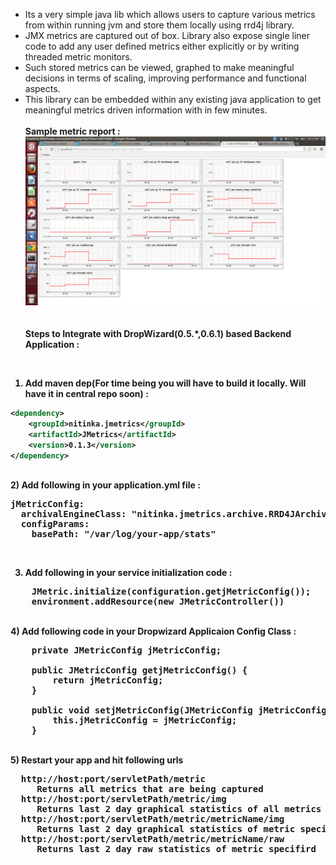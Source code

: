 * Its a very simple java lib which allows users to capture various metrics from within running jvm and store them locally using rrd4j library.<br>
* JMX metrics are captured out of box. Library also expose single liner code to add any user defined metrics either explicitly or by writing threaded metric monitors.<br>
* Such stored metrics can be viewed, graphed to make meaningful decisions in terms of scaling, improving performance and functional aspects.<br>
* This library can be embedded within any existing java application to get meaningful metrics driven information with in few minutes. <br>
<br><b>Sample metric report :
![Alt Image](https://github.com/nitinka/JMetrics/raw/master/images/JMetricSample.png)
<br><br>
<br><b>Steps to Integrate with DropWizard(0.5.*,0.6.1) based Backend Application :</b>
<br>

1) Add maven dep(For time being you will have to build it locally. Will have it in central repo soon) :<br>
```xml
<dependency>
    <groupId>nitinka.jmetrics</groupId>
    <artifactId>JMetrics</artifactId>
    <version>0.1.3</version>
</dependency> 
```
<br>
2) Add following in your application.yml file :
<pre>
jMetricConfig:
  archivalEngineClass: "nitinka.jmetrics.archive.RRD4JArchivingEngine"
  configParams:
    basePath: "/var/log/your-app/stats"
</pre><br>

3) Add following in your service initialization code :<br>

<pre>
    JMetric.initialize(configuration.getjMetricConfig());
    environment.addResource(new JMetricController())
</pre>

<br>
4) Add following code in your Dropwizard Applicaion Config Class :<br>

<pre>
    private JMetricConfig jMetricConfig;

    public JMetricConfig getjMetricConfig() {
        return jMetricConfig;
    }

    public void setjMetricConfig(JMetricConfig jMetricConfig) {
        this.jMetricConfig = jMetricConfig;
    }
</pre>

<br>
5) Restart your app and hit following urls
<pre>
  http://host:port/servletPath/metric
     Returns all metrics that are being captured
  http://host:port/servletPath/metric/img
     Returns last 2 day graphical statistics of all metrics
  http://host:port/servletPath/metric/metricName/img
     Returns last 2 day graphical statistics of metric specifird
  http://host:port/servletPath/metric/metricName/raw
     Returns last 2 day raw statistics of metric specifird
</pre>
